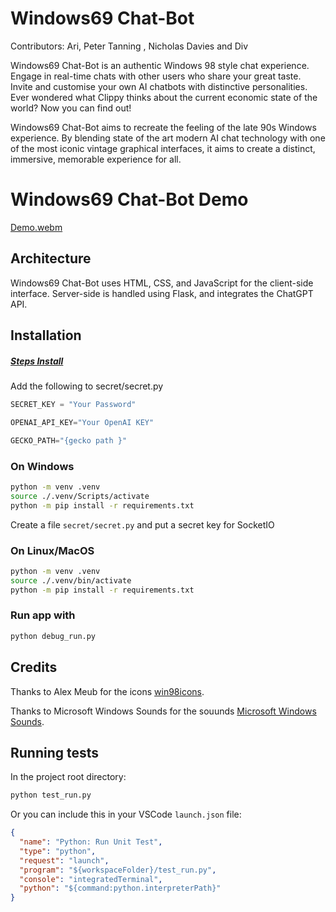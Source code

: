 # Windows69 Chat-Bot

Contributors:
Ari, Peter Tanning , Nicholas Davies and  Div 

Windows69 Chat-Bot is an authentic Windows 98 style chat experience. Engage in real-time chats with other users who share your great taste. Invite and customise your own AI chatbots with distinctive personalities. Ever wondered what Clippy thinks about the current economic state of the world? Now you can find out!

Windows69 Chat-Bot aims to recreate the feeling of the late 90s Windows experience. By blending state of the art modern AI chat technology with one of the most iconic vintage graphical interfaces, it aims to create a distinct, immersive, memorable experience for all.

# Windows69 Chat-Bot Demo 

[Demo.webm](https://github.com/CITS3403GroupProject/Windows69-Chatbot/assets/70004128/da4fde14-1f74-4733-a7ff-f946fbaa3ecb)


## Architecture

Windows69 Chat-Bot uses HTML, CSS, and JavaScript for the client-side interface. Server-side is handled using Flask, and integrates the ChatGPT API.

## Installation
##### [Steps Install](https://dbprassan12.github.io/CITS3403-Agile-Web-Development-Exam/)

Add the following to secret/secret.py

```python
SECRET_KEY = "Your Password"

OPENAI_API_KEY="Your OpenAI KEY"

GECKO_PATH="{gecko path }"
```

### On Windows

```bash
python -m venv .venv
source ./.venv/Scripts/activate
python -m pip install -r requirements.txt
```

Create a file `secret/secret.py` and put a secret key for SocketIO
### On Linux/MacOS

```bash
python -m venv .venv
source ./.venv/bin/activate
python -m pip install -r requirements.txt
```

### Run app with

```bash
python debug_run.py
```

## Credits

Thanks to Alex Meub for the icons [win98icons](https://win98icons.alexmeub.com/).

Thanks to Microsoft Windows Sounds for the souunds [ Microsoft Windows Sounds](https://www.youtube.com/@microsoftwindowssounds2487).

## Running tests

In the project root directory:

```bash
python test_run.py
```

Or you can include this in your VSCode `launch.json` file:

```json
{
  "name": "Python: Run Unit Test",
  "type": "python",
  "request": "launch",
  "program": "${workspaceFolder}/test_run.py",
  "console": "integratedTerminal",
  "python": "${command:python.interpreterPath}"
}
```

